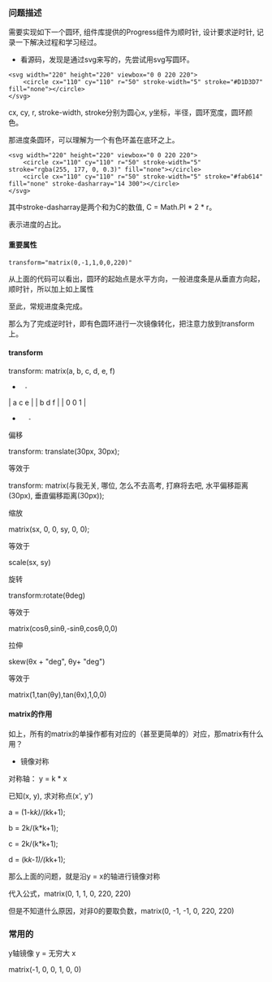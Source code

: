 ### 问题描述

需要实现如下一个圆环, 组件库提供的Progress组件为顺时针, 设计要求逆时针, 记录一下解决过程和学习经过。

- 看源码，发现是通过svg来写的，先尝试用svg写圆环。

```
<svg width="220" height="220" viewbox="0 0 220 220">
    <circle cx="110" cy="110" r="50" stroke-width="5" stroke="#D1D3D7" fill="none"></circle>
</svg>
```

cx, cy, r, stroke-width, stroke分别为圆心x, y坐标，半径，圆环宽度，圆环颜色。

那进度条圆环，可以理解为一个有色环盖在底环之上。

```
<svg width="220" height="220" viewbox="0 0 220 220">
    <circle cx="110" cy="110" r="50" stroke-width="5" stroke="rgba(255, 177, 0, 0.3)" fill="none"></circle>
    <circle cx="110" cy="110" r="50" stroke-width="5" stroke="#fab614" fill="none" stroke-dasharray="14 300"></circle>
</svg>
```

其中stroke-dasharray是两个和为C的数值, C = Math.PI * 2 * r。

表示进度的占比。

#### 重要属性

`transform="matrix(0,-1,1,0,0,220)"`

从上面的代码可以看出，圆环的起始点是水平方向，一般进度条是从垂直方向起，顺时针，所以加上如上属性

至此，常规进度条完成。

那么为了完成逆时针，即有色圆环进行一次镜像转化，把注意力放到transform上。

#### transform

transform: matrix(a, b, c, d, e, f)

-      -
| a c e |
| b d f |
| 0 0 1 |
-       -

偏移

transform: translate(30px, 30px);

等效于

transform: matrix(与我无关, 哪位, 怎么不去高考, 打麻将去吧, 水平偏移距离(30px), 垂直偏移距离(30px));

缩放

matrix(sx, 0, 0, sy, 0, 0);

等效于

scale(sx, sy)

旋转

transform:rotate(θdeg)

等效于

matrix(cosθ,sinθ,-sinθ,cosθ,0,0)

拉伸

skew(θx + "deg", θy+ "deg")

等效于

matrix(1,tan(θy),tan(θx),1,0,0)

#### matrix的作用

如上，所有的matrix的单操作都有对应的（甚至更简单的）对应，那matrix有什么用？

- 镜像对称

对称轴： y = k * x

已知(x, y), 求对称点(x', y')

a = (1-k*k)/(k*k+1);

b = 2k/(k*k+1);

c = 2k/(k*k+1);

d = (k*k-1)/(k*k+1);

那么上面的问题，就是沿y = x的轴进行镜像对称

代入公式，matrix(0, 1, 1, 0, 220, 220)

但是不知道什么原因，对非0的要取负数，matrix(0, -1, -1, 0, 220, 220)

### 常用的

y轴镜像  y = 无穷大 x

matrix(-1, 0, 0, 1, 0, 0)
